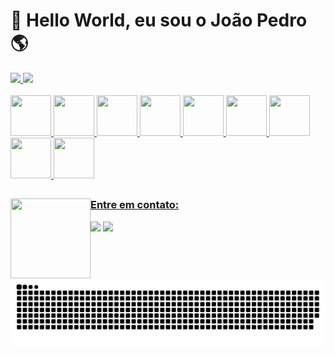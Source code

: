 # 👋 Hello World, eu sou o João Pedro 🌎


<div>
  <a href="https://github.com/MarchPy">
  <img height="180cm" src="https://github-readme-stats.vercel.app/api/top-langs/?username=marchpy&layout=compact&langs_count=7&theme=tokyonight"/>
  <img height="180cm" src="https://github-readme-stats.vercel.app/api?username=marchpy&show_icons=true&theme=tokyonight&include_all_commits=true&count_private=true"/>
</div>
<div style="display: inline_block"><br>
  <img height="65" width="65" src="https://cdn.jsdelivr.net/gh/devicons/devicon/icons/python/python-original.svg"/>
  <img height="65" width="65" src="https://cdn.jsdelivr.net/gh/devicons/devicon/icons/git/git-original.svg" />
  <img height="65" width="65" src="https://cdn.jsdelivr.net/gh/devicons/devicon/icons/arduino/arduino-original-wordmark.svg"/>
  <img height="65" width="65" src="https://cdn.jsdelivr.net/gh/devicons/devicon/icons/go/go-original.svg" />
  <img height="65" width="65" src="https://cdn.jsdelivr.net/gh/devicons/devicon/icons/c/c-original.svg" /> 
  <img height="65" width="65" src="https://cdn.jsdelivr.net/gh/devicons/devicon/icons/mysql/mysql-original-wordmark.svg" />     <img height="65" width="65" src="https://cdn.jsdelivr.net/gh/devicons/devicon/icons/sqlite/sqlite-original.svg" />
  <img height="65" width="65" src="https://cdn.jsdelivr.net/gh/devicons/devicon/icons/selenium/selenium-original.svg" />
  <img height="65" width="65" src="https://cdn.jsdelivr.net/gh/devicons/devicon/icons/pandas/pandas-original-wordmark.svg" />
</div>


##


<div>
  <img align="left" height="128" width="128" src="https://github.com/MarchPy/MarchPy/assets/62616207/6ea4a624-3b66-4c09-9e95-743ac7568d9c" />
  <h3 align="left">Entre em contato:</h3>
   <a href = "mailto:contatojoaomarchiori.jopa@gmail.com"><img src="https://img.shields.io/badge/-Gmail-%23333?style=for-the-badge&logo=gmail&logoColor=white" target="_blank"></a>
   <a href="https://www.linkedin.com/in/jo%C3%A3o-pedro-alexandre-marchiori-087648184/" target="_blank"><img src="https://img.shields.io/badge/-LinkedIn-%230077B5?style=for-the-badge&logo=linkedin&logoColor=white" target="_blank"></a> 
</div>


##


<div>
  <picture>
    <source
      media="(prefers-color-scheme: dark)"
      srcset="https://raw.githubusercontent.com/marchpy/marchpy/output/github-contribution-grid-snake-dark.svg"
    />
    <source
      media="(prefers-color-scheme: light)"
      srcset="https://raw.githubusercontent.com/marchpy/marchpy/output/github-contribution-grid-snake.svg"
    />
    <img
      alt="github contribution grid snake animation"
      src="https://raw.githubusercontent.com/marchpy/marchpy/output/github-contribution-grid-snake.svg"
    />
  </picture>
</div>

